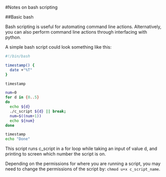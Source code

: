 #Notes on bash scripting

##Basic bash

Bash scripting is useful for automating command line actions. Alternatively, you can also perform command line actions through interfacing with python.

A simple bash script could look something like this:

```bash
#!/bin/bash

timestamp() {
  date +"%T"
}

timestamp

num=0
for d in {0..5}
do
  echo ${d}
  ./c_script ${d} || break;
  num=$((num+1))
  echo ${num}
done

timestamp
echo "Done"
```

This script runs c_script in a for loop while taking an input of value d, and printing to screen which number the script is on.

Depending on the permissions for where you are running a script, you may need to change the permissions of the script by: `chmod u+x c_script_name`.
